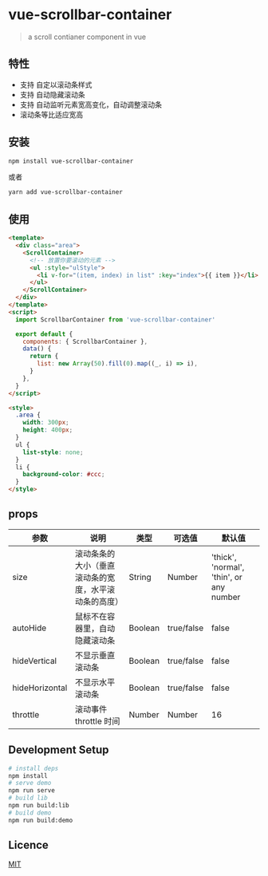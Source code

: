 # vue-scrollbar-container

> a scroll contianer component in vue

## 特性

- 支持 自定以滚动条样式
- 支持 自动隐藏滚动条
- 支持 自动监听元素宽高变化，自动调整滚动条
- 滚动条等比适应宽高

## 安装

```bash
npm install vue-scrollbar-container
```

或者

```bash
yarn add vue-scrollbar-container
```

## 使用

```html
<template>
  <div class="area">
    <ScrollContainer>
      <!-- 放置你要滚动的元素 -->
      <ul :style="ulStyle">
        <li v-for="(item, index) in list" :key="index">{{ item }}</li>
      </ul>
    </ScrollContainer>
  </div>
</template>
<script>
  import ScrollbarContainer from 'vue-scrollbar-container'

  export default {
    components: { ScrollbarContainer },
    data() {
      return {
        list: new Array(50).fill(0).map((_, i) => i),
      }
    },
  }
</script>

<style>
  .area {
    width: 300px;
    height: 400px;
  }
  ul {
    list-style: none;
  }
  li {
    background-color: #ccc;
  }
</style>
```

## props

| 参数           | 说明                                                 | 类型    | 可选值     | 默认值                                   |
| -------------- | ---------------------------------------------------- | ------- | ---------- | ---------------------------------------- |
| size           | 滚动条条的大小（垂直滚动条的宽度，水平滚动条的高度） | String  | Number     | 'thick', 'normal', 'thin', or any number | 'normal' |
| autoHide       | 鼠标不在容器里，自动隐藏滚动条                       | Boolean | true/false | false                                    |
| hideVertical   | 不显示垂直滚动条                                     | Boolean | true/false | false                                    |
| hideHorizontal | 不显示水平滚动条                                     | Boolean | true/false | false                                    |
| throttle       | 滚动事件 throttle 时间                               | Number  | Number     | 16                                       |

## Development Setup

```bash
# install deps
npm install
# serve demo
npm run serve
# build lib
npm run build:lib
# build demo
npm run build:demo
```

## Licence

[MIT](http://opensource.org/licenses/MIT)
